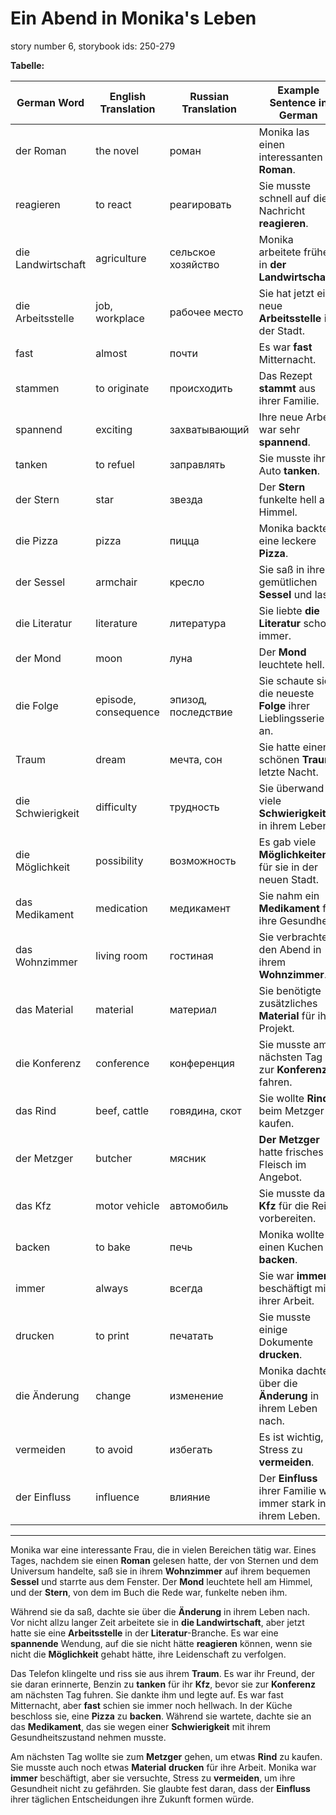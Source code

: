 # Ein Abend in Monika's Leben

story number 6, storybook ids: 250-279


**Tabelle:**

| German Word       | English Translation    | Russian Translation | Example Sentence in German                                                   |
|-------------------|------------------------|---------------------|------------------------------------------------------------------------------|
| der Roman         | the novel              | роман               | Monika las einen interessanten **Roman**.                                    |
| reagieren         | to react               | реагировать         | Sie musste schnell auf die Nachricht **reagieren**.                         |
| die Landwirtschaft| agriculture            | сельское хозяйство  | Monika arbeitete früher in **der Landwirtschaft**.                           |
| die Arbeitsstelle | job, workplace         | рабочее место       | Sie hat jetzt eine neue **Arbeitsstelle** in der Stadt.                      |
| fast              | almost                 | почти               | Es war **fast** Mitternacht.                                                 |
| stammen           | to originate           | происходить         | Das Rezept **stammt** aus ihrer Familie.                                     |
| spannend          | exciting               | захватывающий       | Ihre neue Arbeit war sehr **spannend**.                                     |
| tanken            | to refuel              | заправлять          | Sie musste ihr Auto **tanken**.                                              |
| der Stern         | star                   | звезда              | Der **Stern** funkelte hell am Himmel.                                       |
| die Pizza         | pizza                  | пицца               | Monika backte eine leckere **Pizza**.                                        |
| der Sessel        | armchair               | кресло              | Sie saß in ihrem gemütlichen **Sessel** und las.                             |
| die Literatur     | literature             | литература          | Sie liebte **die Literatur** schon immer.                                    |
| der Mond          | moon                   | луна                | Der **Mond** leuchtete hell.                                                 |
| die Folge         | episode, consequence   | эпизод, последствие | Sie schaute sich die neueste **Folge** ihrer Lieblingsserie an.              |
| Traum             | dream                  | мечта, сон          | Sie hatte einen schönen **Traum** letzte Nacht.                              |
| die Schwierigkeit | difficulty             | трудность           | Sie überwand viele **Schwierigkeiten** in ihrem Leben.                       |
| die Möglichkeit   | possibility            | возможность         | Es gab viele **Möglichkeiten** für sie in der neuen Stadt.                   |
| das Medikament    | medication             | медикамент          | Sie nahm ein **Medikament** für ihre Gesundheit.                             |
| das Wohnzimmer    | living room            | гостиная            | Sie verbrachte den Abend in ihrem **Wohnzimmer**.                            |
| das Material      | material               | материал            | Sie benötigte zusätzliches **Material** für ihr Projekt.                     |
| die Konferenz     | conference             | конференция         | Sie musste am nächsten Tag zur **Konferenz** fahren.                         |
| das Rind          | beef, cattle            | говядина, скот      | Sie wollte **Rind** beim Metzger kaufen.                                     |
| der Metzger       | butcher                | мясник              | **Der Metzger** hatte frisches Fleisch im Angebot.                           |
| das Kfz           | motor vehicle          | автомобиль          | Sie musste das **Kfz** für die Reise vorbereiten.                            |
| backen            | to bake                | печь               | Monika wollte einen Kuchen **backen**.                                       |
| immer             | always                 | всегда              | Sie war **immer** beschäftigt mit ihrer Arbeit.                              |
| drucken           | to print               | печатать            | Sie musste einige Dokumente **drucken**.                                     |
| die Änderung      | change                 | изменение           | Monika dachte über die **Änderung** in ihrem Leben nach.                     |
| vermeiden         | to avoid               | избегать            | Es ist wichtig, Stress zu **vermeiden**.                                     |
| der Einfluss      | influence              | влияние             | Der **Einfluss** ihrer Familie war immer stark in ihrem Leben.               |

---

Monika war eine interessante Frau, die in vielen Bereichen tätig war. Eines Tages, nachdem sie einen **Roman** gelesen hatte, der von Sternen und dem Universum handelte, saß sie in ihrem **Wohnzimmer** auf ihrem bequemen **Sessel** und starrte aus dem Fenster. Der **Mond** leuchtete hell am Himmel, und der **Stern**, von dem im Buch die Rede war, funkelte neben ihm.

Während sie da saß, dachte sie über die **Änderung** in ihrem Leben nach. Vor nicht allzu langer Zeit arbeitete sie in **die Landwirtschaft**, aber jetzt hatte sie eine **Arbeitsstelle** in der **Literatur**-Branche. Es war eine **spannende** Wendung, auf die sie nicht hätte **reagieren** können, wenn sie nicht die **Möglichkeit** gehabt hätte, ihre Leidenschaft zu verfolgen.

Das Telefon klingelte und riss sie aus ihrem **Traum**. Es war ihr Freund, der sie daran erinnerte, Benzin zu **tanken** für ihr **Kfz**, bevor sie zur **Konferenz** am nächsten Tag fuhren. Sie dankte ihm und legte auf. Es war fast Mitternacht, aber **fast** schien sie immer noch hellwach. In der Küche beschloss sie, eine **Pizza** zu **backen**. Während sie wartete, dachte sie an das **Medikament**, das sie wegen einer **Schwierigkeit** mit ihrem Gesundheitszustand nehmen musste.

Am nächsten Tag wollte sie zum **Metzger** gehen, um etwas **Rind** zu kaufen. Sie musste auch noch etwas **Material** **drucken** für ihre Arbeit. Monika war **immer** beschäftigt, aber sie versuchte, Stress zu **vermeiden**, um ihre Gesundheit nicht zu gefährden. Sie glaubte fest daran, dass der **Einfluss** ihrer täglichen Entscheidungen ihre Zukunft formen würde.
